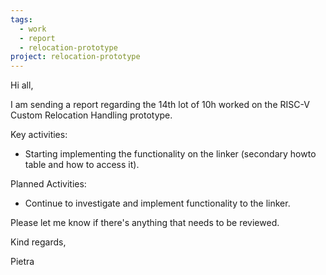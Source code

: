```yaml
---
tags:
  - work
  - report
  - relocation-prototype
project: relocation-prototype
---
```

Hi all,  
  
I am sending a report regarding the 14th lot of 10h worked on the RISC-V  
Custom Relocation Handling prototype.  
  
Key activities:  
* Starting implementing the functionality on the linker (secondary howto table and how to access it).  
  
Planned Activities:  
* Continue to investigate and implement functionality to the linker.  
  
Please let me know if there's anything that needs to be reviewed.  
  
Kind regards,  
  
Pietra